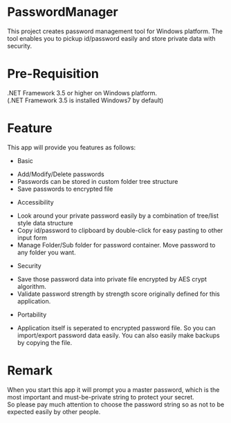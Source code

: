 # PasswordManager
This project creates password management tool for Windows platform. The tool enables you to pickup id/password easily and store private data with security.

# Pre-Requisition
.NET Framework 3.5 or higher on Windows platform.  
(.NET Framework 3.5 is installed Windows7 by default)  

# Feature
This app will provide you features as follows:  

* Basic
 - Add/Modify/Delete passwords
 - Passwords can be stored in custom folder tree structure
 - Save passwords to encrypted file
* Accessibility
 - Look around your private password easily by a combination of tree/list style data structure
 - Copy id/password to clipboard by double-click for easy pasting to other input form
 - Manage Folder/Sub folder for password container. Move password to any folder you want.
* Security
 - Save those password data into private file encrypted by AES crypt algorithm.
 - Validate password strength by strength score originally defined for this application.
* Portability
 - Application itself is seperated to encrypted password file. So you can import/export password data easily. You can also easily make backups by copying the file.

# Remark
When you start this app it will prompt you a master password, which is the most important and must-be-private string to protect your secret.  
So please pay much attention to choose the password string so as not to be expected easily by other people.